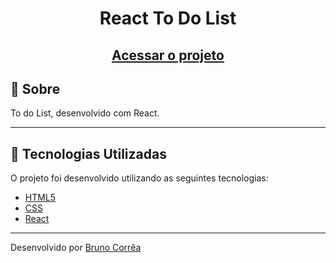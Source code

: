 <h1 align="center">
  React To Do List
</h1>

<h2 align="center">
    <a href="https://react-to-do-list-bruno-vitor.vercel.app/" target="_blank">Acessar o projeto</a>
</h2>

## 📝 Sobre
To do List, desenvolvido com React.

---

## :rocket: Tecnologias Utilizadas

O projeto foi desenvolvido utilizando as seguintes tecnologias:

- [HTML5](https://developer.mozilla.org/pt-BR/docs/Web/HTML)
- [CSS](https://developer.mozilla.org/pt-BR/docs/Web/CSS)
- [React](https://react.dev/)

---

Desenvolvido por [Bruno Corrêa](https://www.linkedin.com/in/bruno-vitor-correa/)
